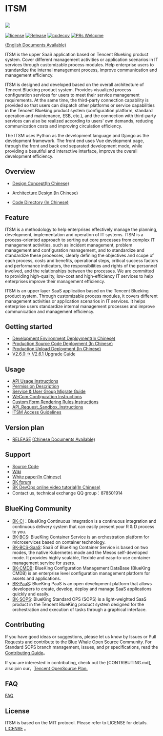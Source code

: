 # ITSM

![](docs/resource/img/logo_zh.png)
---
[![license](https://img.shields.io/badge/license-MIT-brightgreen.svg)](https://github.com/TencentBlueKing/bk-itsm/master/LICENSE)
[![Release](https://img.shields.io/badge/release-3.3.30-brightgreen.svg)](https://github.com/TencentBlueKing/bk-itsm/releases)
[![codecov](https://codecov.io/gh/TencentBlueKing/bk-itsm/branch/master/graph/badge.svg?token=OMFO8UFA21)](https://codecov.io/gh/TencentBlueKing/bk-itsm)
[![PRs Welcome](https://img.shields.io/badge/PRs-welcome-brightgreen.svg)](https://github.com/TencentBlueKing/bk-itsm/pulls)

[(English Documents Available)](readme_en.md)

ITSM is the upper SaaS application based on Tencent Blueking product system. Cover different management activities or application scenarios in IT services through customizable process modules. Help enterprise users to standardize the internal management process, improve communication and management efficiency.

ITSM is designed and developed based on the overall architecture of Tencent Blueking product system. Provides visualized process configuration services for users to meet their service management requirements. At the same time, the third-party connection capability is provided so that users can dispatch other platforms or service capabilities in the Tencent Blueking product system (configuration platform, standard operation and maintenance, ESB, etc.), and the connection with third-party services can also be realized according to users' own demands, reducing communication costs and improving circulation efficiency.

The ITSM  uses Python as the development language and Django as the development framework. The front end uses Vue development page, through the front and back end separated development mode, while providing a beautiful and interactive interface, improve the overall development efficiency.

## Overview

- [Design Concept(In Chinese)](docs/overview/design.md)

- [Architecture Design (In Chinese)](docs/overview/architecture.md)

- [Code Directory (In Chinese)](docs/overview/code_structure.md)

## Feature
ITSM is a methodology to help enterprises effectively manage the planning, development, implementation and operation of IT systems. ITSM is a process-oriented approach to sorting out core processes from complex IT management activities, such as incident management, problem management and configuration management, and to standardize and standardize these processes, clearly defining the objectives and scope of each process, costs and benefits, operational steps, critical success factors and performance indicators, the responsibilities and rights of the personnel involved, and the relationships between the processes. We are committed to providing high-quality, low-cost and high-efficiency IT services to help enterprises improve their management efficiency.

ITSM is an upper layer SaaS application based on the Tencent Blueking product system. Through customizable process modules, it covers different management activities or application scenarios in IT services. It helps enterprise users standardize internal management processes and improve communication and management efficiency.

## Getting started  
- [Development Environment Deployment(In Chinese)](docs/install/dev_deploy.md)
- [Production Source Code Deployment (In Chinese)](docs/install/source_code_deploy.md)
- [Production Upload Deployment (In Chinese)](docs/install/upload_pack_deploy.md)
- [V2.6.0 -> V2.6.1 Upgrade Guide](docs/install/V2_6_0_to_V2_6_1_upgrade_guide.md)

## Usage
- [API Usage Instructions](docs/itsm_bkapi/apidocs/readme.md)
- [Permission Description](docs/install/permission_description.md)
- [Service & User Group Migrate Guide](docs/install/service_migrate_guide.md)
- [WeCom Configuration Instructions](docs/install/qy_weixin_config.md)
- [Custom Form Rendering Rules Instructions](docs/install/custom_form_config.md)
- [API_Request_Sandbox_Instructions](docs/install/api_sandbox_guide.md)
- [ITSM Access Guidelines](docs/wiki/access.md)

## Version plan
- [RELEASE](docs/RELEASE_EN.md)
[(Chinese Documents Available)](docs/RELEASE.md)


## Support
- [Source Code](https://github.com/TencentBlueKing/bk-itsm)
- [Wiki](https://github.com/TencentBlueKing/bk-itsm/wiki)
- [White paper(In Chinese)](https://bk.tencent.com/docs/document/6.0/145/6623)
- [BK forum](https://bk.tencent.com/s-mart/community)
- [BK DevOps online video tutorial(In Chinese)](https://cloud.tencent.com/developer/edu/major-100008)
- Contact us, technical exchange QQ group：878501914

## BlueKing Community

- [BK-CI](https://github.com/Tencent/bk-ci)：BlueKing Continuous Integration is a continuous integration and continuous delivery system that can easily present your R & D process to you.
- [BK-BCS](https://github.com/Tencent/bk-bcs): BlueKing Container Service is an orchestration platform for microservices based on container technology.
- [BK-BCS-SaaS](https://github.com/Tencent/bk-bcs-saas): SaaS of BlueKing Container Service is based on two modes, the native Kubernetes mode and the Mesos self-developed mode. It provides highly scalable, flexible and easy-to-use container management service for users.
- [BK-CMDB](https://github.com/Tencent/bk-cmdb): BlueKing Configuration Management DataBase (BlueKing CMDB) is an enterprise level configuration management platform for assets and applications.
- [BK-PaaS](https://github.com/Tencent/bk-PaaS): BlueKing PaaS is an open development platform that allows developers to create, develop, deploy and manage SaaS applications quickly and easily.
- [BK-SOPS](https://github.com/Tencent/bk-sops): BlueKing Standard OPS (SOPS) is a light-weighted SaaS product in the Tencent BlueKing product system designed for the orchestration and execution of tasks through a graphical interface.

## Contributing
If you have good ideas or suggestions, please let us know by Issues or Pull Requests and contribute to the Blue Whale Open Source Community. For Standard SOPS branch management, issues, and pr specifications, read the
[Contributing Guide](docs/CONTRIBUTING.md)。

If you are interested in contributing, check out the [CONTRIBUTING.md], also join our。[Tencent OpenSource Plan.](https://opensource.tencent.com/contribution) 

## FAQ
[FAQ](docs/wiki/faq.md)


## License
ITSM is based on the MIT protocol. Please refer to LICENSE for details. [LICENSE](LICENSE.txt) 。

